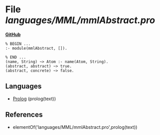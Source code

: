 # File _languages/MML/mmlAbstract.pro_
**[GitHub](https://github.com/softlang/yas/blob/master/languages/MML/mmlAbstract.pro)**
```
% BEGIN ...
:- module(mmlAbstract, []).

% END ...
(name, String) ~> Atom :- name(Atom, String).
(abstract, abstract) ~> true.
(abstract, concrete) ~> false.
```

## Languages
* [Prolog](../languages/Prolog.md) (prolog(text))

## References
* elementOf('languages/MML/mmlAbstract.pro',prolog(text))
